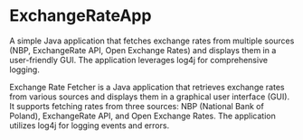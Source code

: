 # ExchangeRateApp
A simple Java application that fetches exchange rates from multiple sources (NBP, ExchangeRate API, Open Exchange Rates) and displays them in a user-friendly GUI. The application leverages log4j for comprehensive logging.

Exchange Rate Fetcher is a Java application that retrieves exchange rates from various sources and displays them in a graphical user interface (GUI). It supports fetching rates from three sources: NBP (National Bank of Poland), ExchangeRate API, and Open Exchange Rates. The application utilizes log4j for logging events and errors.
